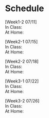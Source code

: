 # Schedule

[Week1-2 07/11]     
In Class:   
At Home:    


[Week2-1 07/15]     
In Class:     
At Home:      


[Week2-2 07/18]    
In Class:    
At Home:      


[Week3-1 07/22]    
In Class:   
At Home:      


[Week3-2 07/26]    
In Class:    
At Home:    


